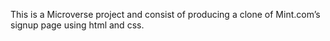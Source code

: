This is a Microverse project and consist of producing a clone of Mint.com’s signup page using html and css.